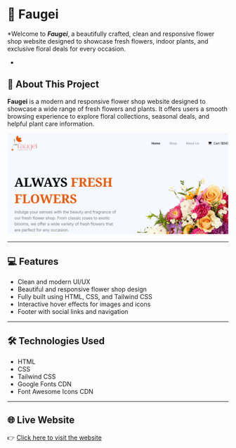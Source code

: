 # 🌷 Faugei

*Welcome to ***Faugei***, a beautifully crafted, clean and responsive flower shop website designed to showcase fresh flowers, indoor plants, and exclusive floral deals for every occasion.

*

## 📌 About This Project

**Faugei** is a modern and responsive flower shop website designed to showcase a wide range of fresh flowers and plants. It offers users a smooth browsing experience to explore floral collections, seasonal deals, and helpful plant care information.

![Homepage Preview](assets/hero.png)


---

## 💻 Features

- Clean and modern UI/UX
- Beautiful and responsive flower shop design
- Fully built using HTML, CSS, and Tailwind CSS
- Interactive hover effects for images and icons 
- Footer with social links and navigation

---

## 🛠️ Technologies Used

- HTML  
- CSS
- Tailwind CSS
- Google Fonts CDN  
- Font Awesome Icons CDN

---

## 🌐 Live Website

👉 [Click here to visit the website](https://ifthe16.github.io/b12-assignment-02/)

